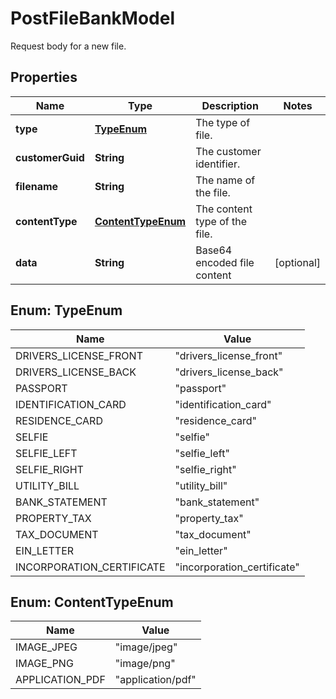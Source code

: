 

# PostFileBankModel

Request body for a new file.

## Properties

| Name | Type | Description | Notes |
|------------ | ------------- | ------------- | -------------|
|**type** | [**TypeEnum**](#TypeEnum) | The type of file. |  |
|**customerGuid** | **String** | The customer identifier. |  |
|**filename** | **String** | The name of the file. |  |
|**contentType** | [**ContentTypeEnum**](#ContentTypeEnum) | The content type of the file. |  |
|**data** | **String** | Base64 encoded file content |  [optional] |



## Enum: TypeEnum

| Name | Value |
|---- | -----|
| DRIVERS_LICENSE_FRONT | &quot;drivers_license_front&quot; |
| DRIVERS_LICENSE_BACK | &quot;drivers_license_back&quot; |
| PASSPORT | &quot;passport&quot; |
| IDENTIFICATION_CARD | &quot;identification_card&quot; |
| RESIDENCE_CARD | &quot;residence_card&quot; |
| SELFIE | &quot;selfie&quot; |
| SELFIE_LEFT | &quot;selfie_left&quot; |
| SELFIE_RIGHT | &quot;selfie_right&quot; |
| UTILITY_BILL | &quot;utility_bill&quot; |
| BANK_STATEMENT | &quot;bank_statement&quot; |
| PROPERTY_TAX | &quot;property_tax&quot; |
| TAX_DOCUMENT | &quot;tax_document&quot; |
| EIN_LETTER | &quot;ein_letter&quot; |
| INCORPORATION_CERTIFICATE | &quot;incorporation_certificate&quot; |



## Enum: ContentTypeEnum

| Name | Value |
|---- | -----|
| IMAGE_JPEG | &quot;image/jpeg&quot; |
| IMAGE_PNG | &quot;image/png&quot; |
| APPLICATION_PDF | &quot;application/pdf&quot; |



